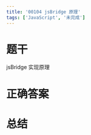 ```yaml
---
title: '00104 jsBridge 原理'
tags: ['JavaScript', '未完成']
---
```


# 题干

jsBridge 实现原理

# 正确答案



# 总结



<script>
  function func() {

  }
  
</script>
